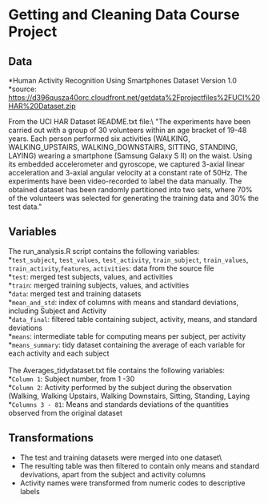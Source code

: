 # Getting and Cleaning Data Course Project

## Data
*Human Activity Recognition Using Smartphones Dataset Version 1.0\
*source: https://d396qusza40orc.cloudfront.net/getdata%2Fprojectfiles%2FUCI%20HAR%20Dataset.zip

From the UCI HAR Dataset README.txt file:\\
"The experiments have been carried out with a group of 30 volunteers within an age bracket of 19-48 years. Each person performed six activities (WALKING, WALKING_UPSTAIRS, WALKING_DOWNSTAIRS, SITTING, STANDING, LAYING) wearing a smartphone (Samsung Galaxy S II) on the waist. Using its embedded accelerometer and gyroscope, we captured 3-axial linear acceleration and 3-axial angular velocity at a constant rate of 50Hz. The experiments have been video-recorded to label the data manually. The obtained dataset has been randomly partitioned into two sets, where 70% of the volunteers was selected for generating the training data and 30% the test data." 

## Variables
The run_analysis.R script contains the following variables:\
*`test_subject`, `test_values`, `test_activity`, `train_subject`, `train_values`, `train_activity`,`features`, `activities`: data from the source file\
*`test`: merged test subjects, values, and activities\
*`train`: merged training subjects, values, and activities\
*`data`: merged test and training datasets\
*`mean_and_std`: index of columns with means and standard deviations, including Subject and Activity\
*`data_final`: filtered table containing subject, activity, means, and standard deviations\
*`means`: intermediate table for computing means per subject, per activity\
*`means_summary`: tidy dataset containing the average of each variable for each activity and each subject\
\
The Averages_tidydataset.txt file contains the following variables:\
*`Column 1`: Subject number, from 1 -30\
*`Column 2`: Activity performed by the subject during the observation (Walking, Walking Upstairs, Walking Downstairs, Sitting, Standing, Laying\
*`Columns 3 - 81`: Means and standards deviations of the quantities observed from the original dataset

## Transformations
* The test and training datasets were merged into one dataset\
* The resulting table was then filtered to contain only means and standard devivations, apart from the subject and activity columns
* Activity names were transformed from numeric codes to descriptive labels
